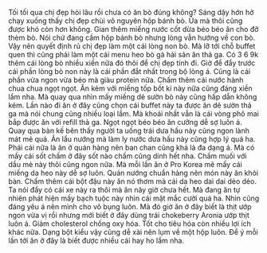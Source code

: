 Tối tối qua chị đẹp hỏi lâu rồi chưa có ăn bò đúng không? Sáng dậy hớn hở chạy xuống thấy chị đẹp chùi vô nguyên hộp bánh bò. Ủa mà thôi cũng được khó còn hơn không. Gian thêm miếng nước cốt dừa béo béo ăn cho đỡ thèm bò. Nói chứ đang cầm hộp bánh bò nhưng lòng vẫn hướng về con bò. Vậy nên quyết định rủ chị đẹp làm một cái lòng non bò. Mà lỡ tới chỗ buffet quen thì cũng phải làm một cái menu heo bò gà hải sản ăn thả ga. Có 3 6 9k thêm cái lòng bò nhiều xiền nữa đó thôi để chị đẹp tính đi. Giờ để đẩy trước cái phần lòng bò non này là cái phần đắt nhất trong bộ lòng á. Cũng là cái phần vừa ngon vừa béo mà giàu protein nữa. Chấm thêm cái nước hành chua chua ngọt ngọt. Ăn kèm với miếng tốp bốt ki này nữa cũng đáng xiền lắm nha. Mà quay qua nhìn mấy miếng dẻ sườn bò này cũng hấp dẫn không kém. Lần nào đi ăn ở đây cũng chọn cái buffet này ta được ăn dẻ sườn thả ga mà nói chung cũng nhiều loại lắm. Mà khoái nhất vẫn là cái vòng phô mai bắp được ăn với refill thả ga. Ngọt ngọt béo béo ăn cưỡng dễ sợ luôn á. Quay qua bàn kế bên thấy người ta uống trái dưa hấu này cũng ngon lành mát mẻ quá. Ăn lẩu nướng mà làm ly nước dưa hấu này cũng hợp lý quá ha. Phái cái nữa là ăn ở quán hàng nên ban chan cũng khá là đa dạng á. Mà có mấy cái sốt chấm ở đây sốt nào chấm cũng dính hết nha. Chấm muối với dầu mè này thôi cũng ngon nữa. Mà mỗi lần ăn ở Pro Korea mê mấy cái miếng da heo này dễ sợ luôn. Quán nướng chuẩn hàng nên món này ăn khỏi bàn. Chấm thêm cái bột đậu này ăn nó thơm mà cái da heo dai dai dẻo dẻo. Ta nói đẩy có cái xe này ra thôi mà ăn nãy giờ chưa hết. Mà đang ăn tự nhiên phát hiện mấy bạch tuộc này nhìn cái mặt mắc cười quá ha. Nhìn cũng đáng yêu á nên mình cho vô bụng luôn. Mà đó giờ ăn ở đây biết là thịt ướp ngon vừa vị rồi nhưng mới biết ở đây dùng trái chokeberry Aronia ướp thịt luôn á. Giảm cholesterol chống oxy hóa. Tốt cho tiêu hóa còn nhiều lợi ích khác nữa. Dạng bột kiểu vậy cũng dễ xài nên lụm về một hộp luôn. Để ý mỗi lần tới ăn ở đây là biết được nhiều cái hay ho lắm nha.